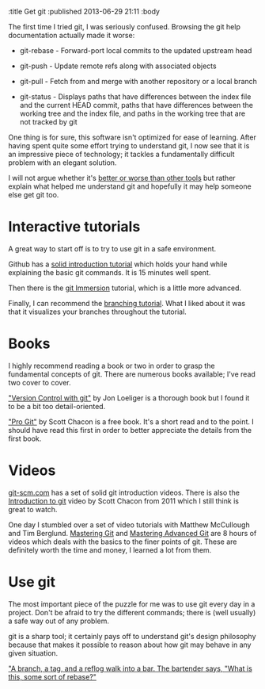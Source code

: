 :title Get git
:published 2013-06-29 21:11
:body

The first time I tried git, I was seriously confused. Browsing the git help documentation actually made it worse:

* git-rebase - Forward-port local commits to the updated upstream head

* git-push - Update remote refs along with associated objects

* git-pull - Fetch from and merge with another repository or a local branch

* git-status - Displays paths that have differences between the index file and the current HEAD commit, paths that have differences between the working tree and the index file, and paths in the working tree that are not tracked by git

One thing is for sure, this software isn't optimized for ease of learning. After having spent quite some effort trying to understand git, I now see that it is an impressive piece of technology; it tackles a fundamentally difficult problem with an elegant solution. 

I will not argue whether it's [better or worse than other tools](http://stackoverflow.com/questions/871/why-is-git-better-than-subversion) but rather explain what helped me understand git and hopefully it may help someone else get git too.

Interactive tutorials
=====================
A great way to start off is to try to use git in a safe environment. 

Github has a [solid introduction tutorial](http://try.github.io) which holds your hand while explaining the basic git commands. It is 15 minutes well spent.

Then there is the [git Immersion](http://gitimmersion.com) tutorial, which is a little more advanced. 

Finally, I can recommend the [branching tutorial](http://pcottle.github.io/learnGitBranching/?NODEMO). What I liked about it was that it visualizes your branches throughout the tutorial.

Books
=====
I highly recommend reading a book or two in order to grasp the fundamental concepts of git. There are numerous books available; I've read two cover to cover. 

["Version Control with git"](http://shop.oreilly.com/product/9780596520137.do) by Jon Loeliger is a thorough book but I found it to be a bit too detail-oriented.

["Pro Git"](http://git-scm.com/book) by Scott Chacon is a free book. It's a short read and to the point. I should have read this first in order to better appreciate the details from the first book. 

Videos
======
[git-scm.com](http://git-scm.com/documentation) has a set of solid git introduction videos. There is also the [Introduction to git](https://www.youtube.com/watch?v=ZDR433b0HJY) video by Scott Chacon from 2011 which I still think is great to watch. 

One day I stumbled over a set of video tutorials with Matthew McCullough and Tim Berglund. [Mastering Git](http://shop.oreilly.com/product/0636920017462.do) and [Mastering Advanced Git](http://shop.oreilly.com/product/0636920024774.do) are 8 hours of videos which deals with the basics to the finer points of git. These are definitely worth the time and money, I learned a lot from them.  

Use git
=======
The most important piece of the puzzle for me was to use git every day in a project. Don't be afraid to try the different commands; there is (well usually) a safe way out of any problem.

git is a sharp tool; it certainly pays off to understand git's design philosophy because that makes it possible to reason about how git may behave in any given situation.

["A branch, a tag, and a reflog walk into a bar. The bartender says, "What is this, some sort of rebase?"](https://github.com/EugeneKay/git-jokes/blob/lulz/Jokes.txt)